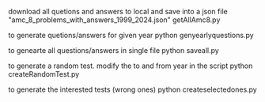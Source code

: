 download all quetions and answers to local and save into a json file "amc_8_problems_with_answers_1999_2024.json"
getAllAmc8.py

to generate quetions/answers for given year
python genyearlyquestions.py

to genearte all questions/answers in single file
python saveall.py

to generate a random test. modify the to and from year in the script
python createRandomTest.py

to generate the interested tests (wrong ones)
python createselectedones.py
